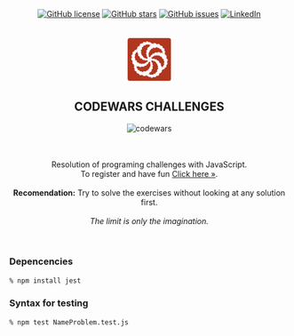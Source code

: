 <div align="center">
    <a href="https://github.com/rudy-rojas/codewars-challenges/blob/main/LICENSE.txt"><img alt="GitHub license" src="https://img.shields.io/github/license/rudy-rojas/codewars-challenges?color=ff69b4&style=for-the-badge"></a>
    <a href="https://github.com/rudy-rojas/codewars-challenges/stargazers"><img alt="GitHub stars" src="https://img.shields.io/github/stars/rudy-rojas/codewars-challenges?color=yellow&label=Project%20Stars&style=for-the-badge"></a>
    <a href="https://github.com/rudy-rojas/codewars-challenges/issues"><img alt="GitHub issues" src="https://img.shields.io/github/issues/rudy-rojas/codewars-challenges?color=brightgreen&label=issues&style=for-the-badge"></a>
    <a href="https://www.linkedin.com/in/rudy-rojas-gutierrez"><img alt="LinkedIn" src="https://img.shields.io/badge/-LinkedIn-black.svg?style=for-the-badge&logo=linkedin&colorB=555"></a>
</div>
<br>

<!-- PROJECT LOGO -->
<br />
<div align="center">
    <picture>
    <img src="https://github.com/rudy-rojas/codewars-challenges/blob/main/images/logo-codewars.svg?raw=true" alt="codewars" width="80" height="80">
    </picture>
  <h2 align="center">CODEWARS CHALLENGES</h2>

 <picture>
    <img src="https://www.codewars.com/users/rudy-rojas/badges/large" alt="codewars" >
    </picture>
<br/><br/><br/>
  <p align="center">
    Resolution of programing challenges with JavaScript.
    <br />
    To register and have fun <a href="https://www.codewars.com/r/dL5eZw">Click here »</a>.
    <br /><br />
<strong>Recomendation:</strong> Try to solve the exercises without looking at any solution first.
<br /><br />
 <i>The limit is only the imagination.</i>
 </p>
</div>
<br>

### Depencencies

```shell
% npm install jest
```

### Syntax for testing

```shell
% npm test NameProblem.test.js
```


<!-- ### Challenges by categories
<details>
  <summary> 6 kyu </summary>
    <ol>
      <li>
        <a href="https://www.codewars.com/kata/513e08acc600c94f01000001/train/javascript">Problem statement</a>
      </li>
      <li>
        <a href="https://www.codewars.com/kata/513e08acc600c94f01000001/solutions">Other Solutions</a>
      </li>
    </ol>
</details> -->
